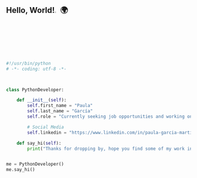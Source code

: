## Hello, World!<img src="https://github.com/TheDudeThatCode/TheDudeThatCode/blob/master/Assets/Hi.gif" width="3%">:earth_africa: 

```python
#!/usr/bin/python
# -*- coding: utf-8 -*-



class PythonDeveloper:

    def __init__(self):
        self.first_name = "Paula"
        self.last_name = "García"
        self.role = "Currently seeking job opportunities and working on various personal projects."

        # Social Media
        self.linkedin = "https://www.linkedin.com/in/paula-garcia-martinez/"

    def say_hi(self):
        print("Thanks for dropping by, hope you find some of my work interesting.")


me = PythonDeveloper()
me.say_hi()
```
